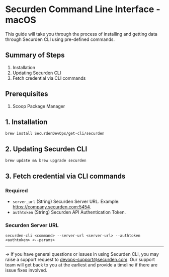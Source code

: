 # Securden Command Line Interface - macOS

This guide will take you through the process of installing and getting data through Securden CLI using pre-defined commands. 

## Summary of Steps

1. Installation
2. Updating Securden CLI
3. Fetch credential via CLI commands

## Prerequisites 

1. Scoop Package Manager

## 1. Installation

```hcl
brew install SecurdenDevOps/get-cli/securden
```

## 2. Updating Securden CLI

```hcl
brew update && brew upgrade securden
```

## 3. Fetch credential via CLI commands

### Required

- `server_url` (String) Securden Server URL. Example: https://company.securden.com:5454.
- `authtoken` (String) Securden API Authentication Token.

### Securden Server URL

```hcl
securden-cli <command> --server-url <server-url> --authtoken <authtoken> <--params> 
```

---
-> If you have general questions or issues in using Securden CLI, you may raise a support request to devops-support@securden.com. Our support team will get back to you at the earliest and provide a timeline if there are issue fixes involved.